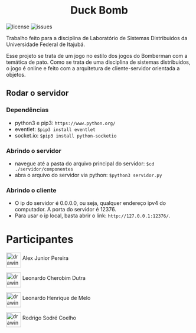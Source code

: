 <h1 align="center">
  Duck Bomb
</h1>

![license](https://img.shields.io/github/license/wykke/duck-bomb)
![issues](https://img.shields.io/github/issues/wykke/duck-bomb)

<!-- <img src="./projeto/projeto.jpeg" alt="drawing" width="200" align="right"/> -->

Trabalho feito para a disciplina de Laboratório de Sistemas Distribuidos da Universidade Federal de Itajubá.

Esse projeto se trata de um jogo no estilo dos jogos do Bomberman com a temática de pato. Como se trata de uma disciplina de sistemas distribuidos, o jogo é online e feito com a arquitetura de cliente-servidor orientada a objetos.

## Rodar o servidor
### Dependências
- python3 e pip3: `https://www.python.org/`
- eventlet: `$pip3 install eventlet`
- socket.io: `$pip3 install python-socketio`

### Abrindo o servidor
- navegue até a pasta do arquivo principal do servidor:
`$cd ./servidor/componentes`
- abra o arquivo do servidor via python: `$python3 servidor.py`

### Abrindo o cliente
- O ip do servidor é 0.0.0.0, ou seja, qualquer endereço ipv4 do computador. A porta do servidor é 12376.
- Para usar o ip local, basta abrir o link: `http://127.0.0.1:12376/`.

# Participantes
<a href="https://github.com/wykke"><img src="https://avatars3.githubusercontent.com/u/38235118?s=460&v=4" alt="drawing" width="40" align="middle"/></a>
Alex Junior Pereira

<a href="https://github.com/leonardochd"><img src="https://avatars3.githubusercontent.com/u/38632342?s=460&v=4" alt="drawing" width="40" align="middle"/></a>
Leonardo Cherobim Dutra

<a href="https://github.com/Ceu152"><img src="https://avatars0.githubusercontent.com/u/43916660?s=460&v=4" alt="drawing" width="40" align="middle"/></a>
Leonardo Henrique de Melo 

<a href="https://github.com/rs-coelho"><img src="https://avatars2.githubusercontent.com/u/45881850?s=460&v=4" alt="drawing" width="40" align="middle"/></a>
Rodrigo Sodré Coelho